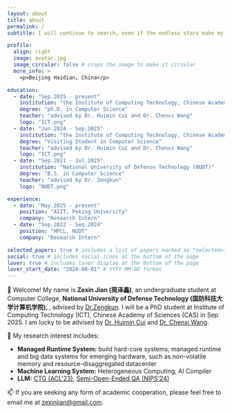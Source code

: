 ```yaml
---
layout: about
title: about
permalink: /
subtitle: I will continue to search, even if the endless stars make my search hopeless, even if I am alone.

profile:
  align: right
  image: avatar.jpg
  image_circular: false # crops the image to make it circular
  more_info: >
    <p>Beijing Haidian, China</p>

education:
  - date: "Sep.2025 - present"
    institution: "the Institute of Computing Technology, Chinese Academy of Sciences (ICT, CAS) "
    degree: "ph.D. in Computer Science"
    teacher: "advised by Dr. Huimin Cui and Dr. Chenxi Wang"
    logo: "ICT.png"
  - date: "Jun.2024 - Sep.2025"
    institution: "the Institute of Computing Technology, Chinese Academy of Sciences (ICT, CAS) "
    degree: "Visiting Student in Computer Science"
    teacher: "advised by Dr. Huimin Cui and Dr. Chenxi Wang"
    logo: "ICT.png"
  - date: "Sep.2021 - Jul.2025"
    institution: "National University of Defense Technology (NUDT)"
    degree: "B.S. in Computer Science"
    teacher: "advised by Dr. Zengkun"
    logo: "NUDT.png"

experience:
  - date: "May.2025 - present"
    position: "AIIT, Peking University"
    company: "Research Intern"
  - date: "Sep.2022 - Seq.2024"
    position: "HPCL, NUDT"
    company: "Research Intern"

selected_papers: true # includes a list of papers marked as "selected={true}"
social: true # includes social icons at the bottom of the page
lover: true # includes lover display at the bottom of the page
lover_start_date: "2024-08-01" # YYYY-MM-DD format
---
```


👋 Welcome! My name is <b>Zexin Jian (简泽鑫)</b>, an undergraduate student at Computer College, <b>National University of Defense Technology (国防科技大学计算机学院), </b>, advised by <a href="">Dr.Zengkun</a>. I will be a PhD student at Institute of Computing Technology (ICT), Chinese Academy of Sciences (CAS) in Sep 2025. I am lucky to be advised by <a href="https://cuihuimin.github.io/">Dr. Huimin Cui</a> and <a href="https://wangchenxi7.github.io/home/">Dr. Chenxi Wang</a>. 

🤔 My research interest includes:
- <b>Managed Runtime System:</b> build hard-core systems, managed runtime and big data systems for emerging hardware, such as non-volatile memory and resource-disaggregated datacenter
- <b>Machine Learning System:</b> Heterogeneous Computing, AI Compiler
- <b>LLM:</b> <a href="https://aclanthology.org/2023.findings-acl.530/">CTG (ACL'23)</a>, <a href="https://dl.acm.org/doi/10.5555/3737916.3740736">Semi-Open-Ended QA (NIPS'24)</a>

📫 If you are seeking any form of academic cooperation, please feel free to email me at <a href="">zexinjian@gmail.com</a>.
